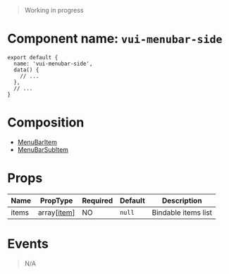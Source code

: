> Working in progress

# Component name: `vui-menubar-side`
```
export default {
  name: 'vui-menubar-side',
  data() {
    // ...
  },
  // ...
}
```
# Composition
* [MenuBarItem](https://github.com/mitmeo-ui/vue-ui-documentation/blob/master/specifications/MenuBarItem.md)
* [MenuBarSubItem](https://github.com/mitmeo-ui/vue-ui-documentation/blob/master/specifications/MenuBarSubItem.md)
# Props
| Name | PropType | Required | Default | Description |
|------|-----------|----------|---------|-------------|
| items | array[[item](https://github.com/mitmeo-ui/vue-ui-documentation/blob/master/specifications/MenuBarItem.md#item-object)] | NO | `null` | Bindable items list |
# Events
> N/A